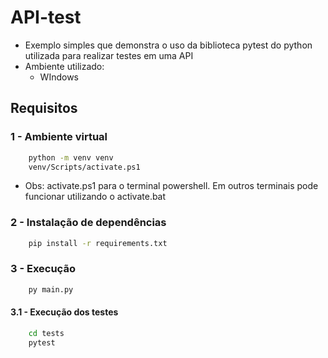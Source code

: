 # API-test
- Exemplo simples que demonstra o uso da biblioteca pytest do python utilizada para realizar testes em uma API
- Ambiente utilizado:
     - WIndows
## Requisitos
### 1 - Ambiente virtual
```bash
    python -m venv venv
    venv/Scripts/activate.ps1
```
- Obs: activate.ps1 para o terminal powershell. Em outros terminais pode funcionar utilizando o activate.bat

### 2 - Instalação de dependências
```bash
    pip install -r requirements.txt
```
### 3 - Execução

```bash
    py main.py
```

#### 3.1 - Execução dos testes
``` bash
    cd tests
    pytest
```
